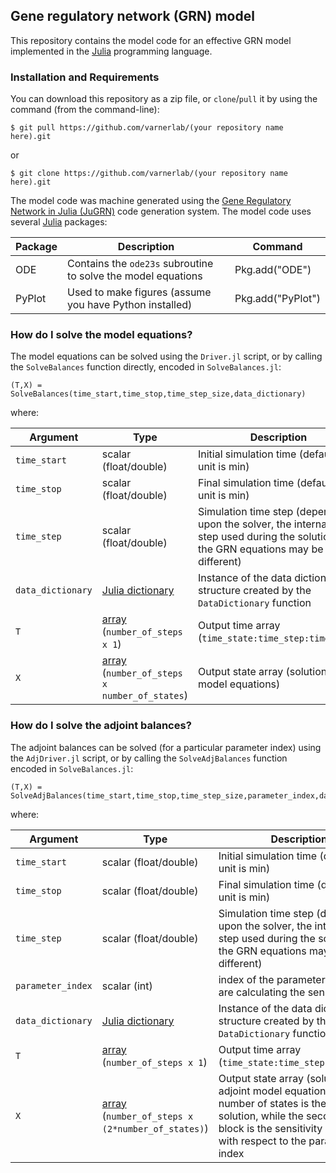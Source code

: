 ## Gene regulatory network (GRN) model ##
This repository contains the model code for an effective GRN model implemented in the [Julia](http://julialang.org) programming language.

### Installation and Requirements
You can download this repository as a zip file, or `clone`/`pull` it by using the command (from the command-line):

	$ git pull https://github.com/varnerlab/(your repository name here).git

or

	$ git clone https://github.com/varnerlab/(your repository name here).git

The model code was machine generated using the [Gene Regulatory Network in Julia (JuGRN)](https://github.com/varnerlab/JuGRN-Generator) code generation system.
The model code uses several [Julia](http://julialang.org) packages:

Package | Description | Command
--- | --- | ---
ODE | Contains the ``ode23s`` subroutine to solve the model equations | Pkg.add("ODE")
PyPlot | Used to make figures (assume you have Python installed) | Pkg.add("PyPlot")

### How do I solve the model equations?
The model equations can be solved using the ``Driver.jl`` script, or by calling the ``SolveBalances`` function directly, encoded in ``SolveBalances.jl``:

	(T,X) = SolveBalances(time_start,time_stop,time_step_size,data_dictionary)

where:

Argument | Type | Description
--- | --- | ---
``time_start`` | scalar (float/double) | Initial simulation time (default time unit is min)
``time_stop`` | scalar (float/double) | Final simulation time (default time unit is min)
``time_step`` | scalar (float/double) | Simulation time step (depending upon the solver, the internal time step used during the solution of the GRN equations may be different)
``data_dictionary`` | [Julia dictionary](http://docs.julialang.org/en/stable/stdlib/collections/?highlight=dict#Base.Dict) | Instance of the data dictionary structure created by the ``DataDictionary`` function
``T`` | [array](http://docs.julialang.org/en/stable/stdlib/arrays/?highlight=array) (``number_of_steps x 1``) | Output time array (``time_state:time_step:time_stop``)
``X`` |[array](http://docs.julialang.org/en/stable/stdlib/arrays/?highlight=array) (``number_of_steps x number_of_states``) | Output state array (solution of the model equations)

### How do I solve the adjoint balances?
The adjoint balances can be solved (for a particular parameter index) using the ``AdjDriver.jl`` script, or by calling the ``SolveAdjBalances`` function
encoded in ``SolveBalances.jl``:

	(T,X) = SolveAdjBalances(time_start,time_stop,time_step_size,parameter_index,data_dictionary)

where:

Argument | Type | Description
--- | --- | ---
``time_start`` | scalar (float/double) | Initial simulation time (default time unit is min)
``time_stop`` | scalar (float/double) | Final simulation time (default time unit is min)
``time_step`` | scalar (float/double) | Simulation time step (depending upon the solver, the internal time step used during the solution of the GRN equations may be different)
``parameter_index`` | scalar (int) | index of the parameter that we are calculating the sensitivity for
``data_dictionary`` | [Julia dictionary](http://docs.julialang.org/en/stable/stdlib/collections/?highlight=dict#Base.Dict) | Instance of the data dictionary structure created by the ``DataDictionary`` function
``T`` | [array](http://docs.julialang.org/en/stable/stdlib/arrays/?highlight=array) (``number_of_steps x 1``) | Output time array (``time_state:time_step:time_stop``)
``X`` |[array](http://docs.julialang.org/en/stable/stdlib/arrays/?highlight=array) (``number_of_steps x (2*number_of_states)``) | Output state array (solution of the adjoint model equations). The first number of states is the model solution, while the second state block is the sensitivity of the state with respect to the parameter index
